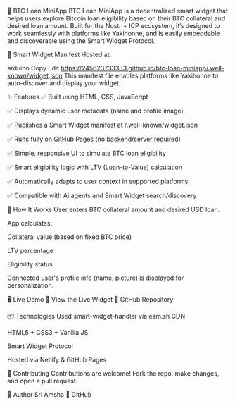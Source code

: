 🚀 BTC Loan MiniApp
BTC Loan MiniApp is a decentralized smart widget that helps users explore Bitcoin loan eligibility based on their BTC collateral and desired loan amount. Built for the Nostr + ICP ecosystem, it’s designed to work seamlessly with platforms like Yakihonne, and is easily embeddable and discoverable using the Smart Widget Protocol.

🧩 Smart Widget Manifest
Hosted at:

arduino
Copy
Edit
https://245623733333.github.io/btc-loan-miniapp/.well-known/widget.json
This manifest file enables platforms like Yakihonne to auto-discover and display your widget.

✨ Features
✅ Built using HTML, CSS, JavaScript

✅ Displays dynamic user metadata (name and profile image)

✅ Publishes a Smart Widget manifest at /.well-known/widget.json

✅ Runs fully on GitHub Pages (no backend/server required)

✅ Simple, responsive UI to simulate BTC loan eligibility

✅ Smart eligibility logic with LTV (Loan-to-Value) calculation

✅ Automatically adapts to user context in supported platforms

✅ Compatible with AI agents and Smart Widget search/discovery

🧠 How It Works
User enters BTC collateral amount and desired USD loan.

App calculates:

Collateral value (based on fixed BTC price)

LTV percentage

Eligibility status

Connected user's profile info (name, picture) is displayed for personalization.

🖥️ Live Demo
🔗 View the Live Widget
🔗 GitHub Repository

📦 Technologies Used
smart-widget-handler via esm.sh CDN

HTML5 + CSS3 + Vanilla JS

Smart Widget Protocol

Hosted via Netlify & GitHub Pages

🤝 Contributing
Contributions are welcome!
Fork the repo, make changes, and open a pull request.

👤 Author
Sri Amsha
🔗 GitHub


